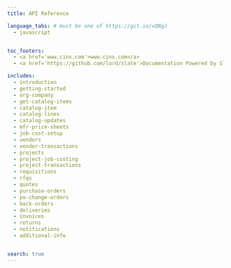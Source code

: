 ```yaml
---
title: API Reference

language_tabs: # must be one of https://git.io/vQNgJ
  - javascript


toc_footers:
  - <a href='www.cinx.com'>www.cinx.com</a>
  - <a href='https://github.com/lord/slate'>Documentation Powered by Slate</a>

includes:
  - introduction
  - getting-started
  - org-company
  - get-catalog-items
  - catalog-item
  - catalog-lines
  - catalog-updates
  - mfr-price-sheets
  - job-cost-setup
  - vendors
  - vendor-transactions
  - projects
  - project-job-costing
  - project-transactions
  - requisitions
  - rfqs
  - quotes
  - purchase-orders
  - po-change-orders
  - back-orders
  - deliveries
  - invoices
  - returns
  - notifications
  - additional-info


search: true
---
```


